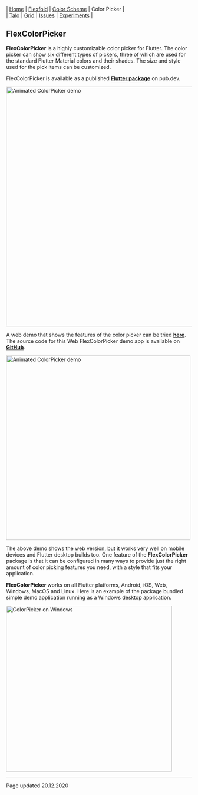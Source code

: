 | [Home](README) | [Flexfold](flexfold) | [Color Scheme](colorscheme) | Color Picker                |  
| [Talo](talo)   | [Grid](gridview)     | [Issues](issues)            | [Experiments](experiments)  |

## FlexColorPicker

**FlexColorPicker** is a highly customizable color picker for Flutter. The color picker can show six different types of 
pickers, three of which are used for the standard Flutter Material colors and their shades. 
The size and style used for the pick items can be customized.

FlexColorPicker is available as a published [**Flutter package**](https://pub.dev/packages/flex_color_picker)
on pub.dev.

<img src="https://rydmike.com/assets/ColorPickerAllSize50.png?raw=true" width="650" alt="Animated ColorPicker demo"/>  

A web demo that shows the features of the color picker can be tried [**here**](http://rydmike.com/democolorpicker).
The source code for this Web FlexColorPicker demo app is 
available on [**GitHub**](https://github.com/rydmike/color_picker_demo).

<img src="https://rydmike.com/assets/ColorPickerWeb.gif?raw=true" alt="Animated ColorPicker demo" width="500"/>

The above demo shows the web version, but it works very well on mobile devices and Flutter desktop builds too.
One feature of the **FlexColorPicker** package is that it can be configured in many ways to provide just 
the right amount of color picking features you need, with a style that fits your application.

**FlexColorPicker** works on all Flutter platforms, Android, iOS, Web, Windows, MacOS and Linux. Here is an
example of the package bundled simple demo application running as a Windows desktop application.

<img src="https://github.com/rydmike/flex_color_picker/blob/master/resources/ColorPickerEnterCode.gif?raw=true" alt="ColorPicker on Windows" width="450"/>

---
Page updated 20.12.2020